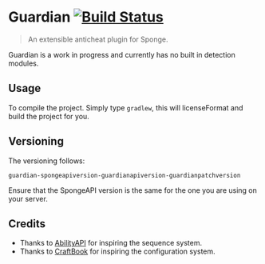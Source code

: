 # Guardian [![Build Status](https://travis-ci.org/connorhartley/guardian.svg?branch=master)](https://travis-ci.org/connorhartley/guardian)

> An extensible anticheat plugin for Sponge.


Guardian is a work in progress and currently has no built in detection modules.

## Usage

To compile the project. Simply type `gradlew`, this will licenseFormat and build the project
for you.

## Versioning

The versioning follows:

`guardian-spongeapiversion-guardianapiversion-guardianpatchversion`

Ensure that the SpongeAPI version is the same for the one you are using on your server.

## Credits

 - Thanks to [AbilityAPI](https://github.com/AbilityAPI/abilityapi) for inspiring the sequence system.
 - Thanks to [CraftBook](https://github.com/sk89q/CraftBook) for inspiring the configuration system.


